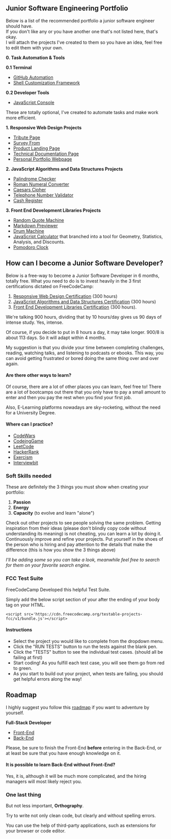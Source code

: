 ## Junior Software Engineering Portfolio

Below is a list of the recommended portfolio a junior software engineer should have.<br>
If you don't like any or you have another one that's not listed here, that's okay.<br>
I will attach the projects I've created to them so you have an idea, feel free to edit them with your own.

**0.  Task Automation & Tools**

**0.1  Terminal**
-   [GitHub Automation](https://github.com/yonasuriv/GitHubAvtomata)
-   [Shell Customization Framework](https://github.com/yonasuriv/SigmaPowerShell)

**0.2  Developer Tools**
-   [JavaScript Console](https://github.com/yonasuriv/JavaScriptConsole)

These are totally optional, I've created to automate tasks and make work more efficient.

**1.  Responsive Web Design Projects**

-   [Tribute Page](https://github.com/yonasuriv/portfolio/tree/main/Responsive%20Web%20Design/Tribute%20Page)
-   [Survey From](https://github.com/yonasuriv/portfolio/tree/main/Responsive%20Web%20Design/Survey%20Form)
-   [Product Landing Page](https://github.com/yonasuriv/portfolio/tree/main/Responsive%20Web%20Design/Product%20Landing%20Page)
-   [Technical Documentation Page](https://github.com/yonasuriv/portfolio/tree/main/Responsive%20Web%20Design/Technical%20Documentation%20Page)
-   [Personal Portfolio Webpage](https://github.com/yonasuriv/portfolio/tree/main/Responsive%20Web%20Design/Personal%20Portoflio)

**2. JavaScript Algorithms and Data Structures Projects**

-   [Palindrome Checker](https://github.com/yonasuriv/portfolio/tree/main/JavaScript%20Algorithms%20and%20Data%20Structures/Palindrome%20Checker)
-   [Roman Numeral Converter](https://github.com/yonasuriv/portfolio/tree/main/JavaScript%20Algorithms%20and%20Data%20Structures/Roman%20Numeral%20Converter)
-   [Caesars Cipher](https://github.com/yonasuriv/portfolio/tree/main/JavaScript%20Algorithms%20and%20Data%20Structures/Caesars%20Cipher)
-   [Telephone Number Validator](https://github.com/yonasuriv/portfolio/tree/main/JavaScript%20Algorithms%20and%20Data%20Structures/Telephone%20Number%20Validator)
-   [Cash Register](https://github.com/yonasuriv/portfolio/tree/main/JavaScript%20Algorithms%20and%20Data%20Structures/Cash%20Register)

**3. Front End Development Libraries Projects**

-   [Random Quote Machine](https://github.com/yonasuriv/portfolio/tree/main/Front-End%20Development%20Libraries/Random%20Quote%20Machine)
-   [Markdown Previewer](https://github.com/yonasuriv/portfolio/tree/main/Front-End%20Development%20Libraries/Markdown%20Previewer)
-   [Drum Machine](https://github.com/yonasuriv/portfolio/tree/main/Front-End%20Development%20Libraries/Drum%20Machine)
-   [JavaScript Calculator](https://github.com/yonasuriv/portfolio/tree/main/Front-End%20Development%20Libraries/JavaScript%20Calculator) that branched into a tool for Geometry, Statistics, Analysis, and Discounts.
-   [Pomodoro Clock](https://github.com/yonasuriv/portfolio/tree/main/Front-End%20Development%20Libraries/Pomodoro%20Clock)


## How can I become a Junior Software Developer?

Below is a free-way to become a Junior Software Developer in 6 months, totally free.
What you need to do is to invest heavily in the 3 first certifications dictated on FreeCodeCamp:

1.  [Responsive Web Design Certification](https://www.freecodecamp.org/learn/2022/responsive-web-design)  (300 hours)
2.  [JavaScript Algorithms and Data Structures Certification](https://www.freecodecamp.org/learn/javascript-algorithms-and-data-structures/)  (300 hours)
3.  [Front End Development Libraries Certification](https://www.freecodecamp.org/learn/front-end-development-libraries/)  (300 hours).

We're talking 900 hours, dividing that by 10 hours/day gives us 90 days of intense study. Yes, intense. 

Of course, if you decide to put in 8 hours a day, it may take longer. 900/8 is about 113 days. So it will adapt within 4 months. 

My suggestion is that you divide your time between completing challenges, reading, watching talks, and listening to podcasts or ebooks. This way, you can avoid getting frustrated or bored doing the same thing over and over again.

#### Are there other ways to learn?
Of course, there are a lot of other places you can learn, feel free to!
There are a lot of bootcamps out there that you only have to pay a small amount to enter and then you pay the rest when you find your first job.

Also, E-Learning platforms nowadays are sky-rocketing, without the need for a University Degree.

#### Where can I practice?
-   [CodeWars](https://www.codewars.com/?language=javascript)
-   [CodeingGame](https://www.codingame.com/)
-   [LeetCode](https://leetcode.com/)
-   [HackerRank](https://www.hackerrank.com/)
-   [Exercism](https://exercism.org/tracks/javascript)
-   [Interviewbit](https://www.interviewbit.com/courses/fast-track-js/)

### Soft Skills needed
These are definitely the 3 things you must show when creating your portfolio:

1.  **Passion**
2.  **Energy**
3.  **Capacity** (to evolve and learn "alone")

Check out other projects to see people solving the same problem. 
Getting inspiration from their ideas (please don't blindly copy code without understanding its meaning) is not cheating, you can learn a lot by doing it.
Continuously improve and refine your projects. Put yourself in the shoes of the person who is hiring and pay attention to the details that make the difference (this is how you show the 3 things above)

*I'll be adding some so you can take a look, meanwhile feel free to search for them on your favorite search engine.*

### FCC Test Suite
FreeCodeCamp Developed this helpful Test Suite.

Simply add the below script section of your after the ending of your body tag on your HTML.

    <script src='https://cdn.freecodecamp.org/testable-projects-fcc/v1/bundle.js'></script>

#### Instructions 
  - Select the project you would  like to complete from the dropdown menu.
  - Click the "RUN TESTS" button to run the tests against the blank pen.
  - Click the "TESTS" button to see the individual test cases. (should all be failing at first)
  - Start coding! As you fulfill each test case, you will see them go from red to green.
  - As you start to build out your project, when tests are failing, you should get helpful errors along the way!

## Roadmap

I highly suggest you follow this [roadmap](https://roadmap.sh/) if you want to adventure by yourself.

**Full-Stack Developer**
-   [Front-End](https://roadmap.sh/frontend)
-   [Back-End](https://roadmap.sh/backend)


Please, be sure to finish the Front-End **before** entering in the Back-End, or at least be sure that you have enough knowledge on it. 

#### It is possible to learn Back-End without Front-End?

Yes, it is, although it will be much more complicated, and the hiring managers will most likely reject you.

### One last thing

But not less important, **Orthography**.

Try to write not only clean code, but clearly and without spelling errors.

You can use the help of third-party applications, such as extensions for your browser or code editor.



